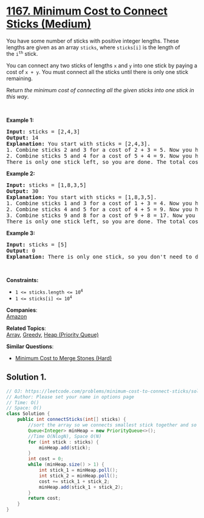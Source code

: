 # [1167. Minimum Cost to Connect Sticks (Medium)](https://leetcode.com/problems/minimum-cost-to-connect-sticks/solution/)

<p>You have some number of sticks with positive integer lengths. These lengths are given as an array&nbsp;<code>sticks</code>, where&nbsp;<code>sticks[i]</code>&nbsp;is the length of the&nbsp;<code>i<sup>th</sup></code>&nbsp;stick.</p>

<p>You can connect any two sticks of lengths <code>x</code> and <code>y</code> into one stick&nbsp;by paying a cost of <code>x + y</code>. You must connect&nbsp;all the sticks until there is only one stick remaining.</p>

<p>Return&nbsp;<em>the minimum cost of connecting all the given sticks into one stick in this way</em>.</p>

<p>&nbsp;</p>
<p><strong>Example 1:</strong></p>

<pre><strong>Input:</strong> sticks = [2,4,3]
<strong>Output:</strong> 14
<strong>Explanation:</strong>&nbsp;You start with sticks = [2,4,3].
1. Combine sticks 2 and 3 for a cost of 2 + 3 = 5. Now you have sticks = [5,4].
2. Combine sticks 5 and 4 for a cost of 5 + 4 = 9. Now you have sticks = [9].
There is only one stick left, so you are done. The total cost is 5 + 9 = 14.
</pre>

<p><strong>Example 2:</strong></p>

<pre><strong>Input:</strong> sticks = [1,8,3,5]
<strong>Output:</strong> 30
<strong>Explanation:</strong> You start with sticks = [1,8,3,5].
1. Combine sticks 1 and 3 for a cost of 1 + 3 = 4. Now you have sticks = [4,8,5].
2. Combine sticks 4 and 5 for a cost of 4 + 5 = 9. Now you have sticks = [9,8].
3. Combine sticks 9 and 8 for a cost of 9 + 8 = 17. Now you have sticks = [17].
There is only one stick left, so you are done. The total cost is 4 + 9 + 17 = 30.
</pre>

<p><strong>Example 3:</strong></p>

<pre><strong>Input:</strong> sticks = [5]
<strong>Output:</strong> 0
<strong>Explanation:</strong> There is only one stick, so you don't need to do anything. The total cost is 0.
</pre>

<p>&nbsp;</p>
<p><strong>Constraints:</strong></p>

<ul>
	<li><code><span>1 &lt;= sticks.length &lt;= 10<sup>4</sup></span></code></li>
	<li><code><span>1 &lt;= sticks[i] &lt;= 10<sup>4</sup></span></code></li>
</ul>

**Companies**:  
[Amazon](https://leetcode.com/company/amazon)

**Related Topics**:  
[Array](https://leetcode.com/tag/array/), [Greedy](https://leetcode.com/tag/greedy/), [Heap (Priority Queue)](https://leetcode.com/tag/heap-priority-queue/)

**Similar Questions**:

- [Minimum Cost to Merge Stones (Hard)](https://leetcode.com/problems/minimum-cost-to-merge-stones/)

## Solution 1.

```java
// OJ: https://leetcode.com/problems/minimum-cost-to-connect-sticks/solution/
// Author: Please set your name in options page
// Time: O()
// Space: O()
class Solution {
    public int connectSticks(int[] sticks) {
        //sort the array so we connects smallest stick together and so on
        Queue<Integer> minHeap = new PriorityQueue<>();
        //Time O(NlogN), Space O(N)
        for (int stick : sticks) {
            minHeap.add(stick);
        }
        int cost = 0;
        while (minHeap.size() > 1) {
            int stick_1 = minHeap.poll();
            int stick_2 = minHeap.poll();
            cost += stick_1 + stick_2;
            minHeap.add(stick_1 + stick_2);
        }
        return cost;
    }
}

```
